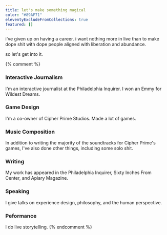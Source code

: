 ```yaml
---
title: let's make something magical
color: "#89AF71"
eleventyExcludeFromCollections: true
featured: []
---
```


i've given up on having a career. i want nothing more in live than to make dope shit with dope people aligned with liberation and abundance.

so let's get into it.

{% comment %}
### Interactive Journalism
I'm an interactive journalist at the Philadelphia Inquirer. I won an Emmy for Wildest Dreams.

### Game Design
I'm a co-owner of Cipher Prime Studios. Made a lot of games.

### Music Composition
In addition to writing the majority of the soundtracks for Cipher Prime's games, I've also done other things, including some solo shit.

### Writing
My work has appeared in the Philadelphia Inquirer, Sixty Inches From Center, and Apiary Magazine.

### Speaking
I give talks on experience design, philosophy, and the human perspective.

### Peformance
I do live storytelling.
{% endcomment %}